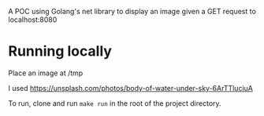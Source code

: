 A POC using Golang's net library to display an image given a GET request to localhost:8080

# Running locally
Place an image at /tmp

I used https://unsplash.com/photos/body-of-water-under-sky-6ArTTluciuA

To run, clone and run `make run` in the root of the project directory.